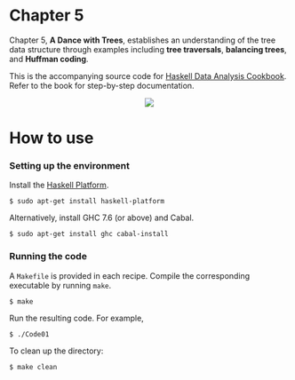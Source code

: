 # Chapter 5
Chapter 5, **A Dance with Trees**, establishes an understanding of the tree data structure through examples including **tree traversals**, **balancing trees**, and **Huffman coding**.

This is the accompanying source code for [Haskell Data Analysis Cookbook](http://haskelldata.com).
Refer to the book for step-by-step documentation.

<p align="center"><a href="http://haskelldata.com" target="_blank"><img src="http://haskelldata.com/images/ch05.png"/></a></p>

# How to use

### Setting up the environment
Install the [Haskell Platform](http://www.haskell.org/platform/).

    $ sudo apt-get install haskell-platform

Alternatively, install GHC 7.6 (or above) and Cabal.

    $ sudo apt-get install ghc cabal-install

### Running the code
A `Makefile` is provided in each recipe. Compile the corresponding executable by running `make`.

    $ make

Run the resulting code. For example,

    $ ./Code01

To clean up the directory:

    $ make clean
